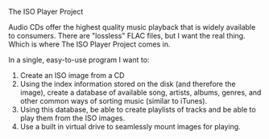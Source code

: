 The ISO Player Project

Audio CDs offer the highest quality music playback that is widely available to consumers. There are "lossless" FLAC files,
but I want the real thing. Which is where The ISO Player Project comes in. 

In a single, easy-to-use program I want to:

1. Create an ISO image from a CD
2. Using the index information stored on the disk (and therefore the image), create a database of available 
song, artists, albums, genres, and other common ways of sorting music (similar to iTunes).
3. Using this database, be able to create playlists of tracks and be able to play them from the ISO images.
4. Use a built in virtual drive to seamlessly mount images for playing.


